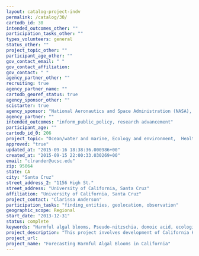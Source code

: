 ```yaml
---
layout: catalog-project-indv
permalink: /catalog/30/
cartodb_id: 30
intended_outcomes_other: ""
participation_tasks_other: ""
types_volunteers: general
status_other: ""
project_topic_other: ""
participant_age_other: ""
gov_contact_email: " "
gov_contact_affiliation: 
gov_contact: " "
agency_partner_other: ""
recruiting: true
agency_partner_name: ""
cartodb_georef_status: true
agency_sponsor_other: ""
scistarter: true
agency_sponsor: "National Aeronautics and Space Administration (NASA), National Oceanic and Atmospheric Administration (NOAA)"
agency_partner: ""
intended_outcomes: "inform_public_policy, research advancement"
participant_age: ""
cartodb_id_0: 206
project_topic: "Ocean/water and marine, Ecology and environment,  Health and medicine,  Biology, Animals, Nature and outdoors"
approved: "true"
updated_at: "2015-09-16 18:38:36.000986+00"
created_at: "2015-09-15 22:00:33.030269+00"
email: "clrander@ucsc.edu"
zip: 95064
state: CA
city: "Santa Cruz"
street_address_2: "1156 High St."
street_address: "University of California, Santa Cruz"
affiliation: "University of California, Santa Cruz"
project_contact: "Clarissa Anderson"
participation_tasks: "finding_entities, geolocation, observation"
geographic_scope: Regional
start_date: "2013-12-31"
status: complete
keywords: "Harmful algal blooms, Pseudo-nitzschia, domoic acid, ecological forecasting, red tides, crowdsourcing"
project_description: "This project involves development of California HAB forecasting application to inform when and where toxic blooms of algae occur to better inform management decisions. The project generates nowcast and forecast products routinely and in a pre-transitional demonstration of operational predictions of toxigenic blooms and domoic acid toxins along the central California coast by merging: 1) ecological/statistical models to 2) existing hydrodynamic model simulations (ROMS), 3) enhanced satellite imagery (MODIS-Aqua with DINEOF), 4) and community (Cal-HABMAP)/crowdsourced (JellyWatch and Marine Mammal Center) observations. Highly reliable data on marine mammal strandings from domoic acid (DA) toxicosis are provided by the Marine Mammal Center (TMMC) and serve as an important source of matchups for broad geographic attribution of the DA events. These near real-time validation data are provided by our collaboration with the JellyWatch and TempBreak communities to populate crowdsourced observations with marine mammal stranding data that serve as a proxy for offshore DA events. A close partnership has been established with NOAA’s National Ocean Service (NOS) and the National Weather Service (NWS) to test the new data product in an environment suited towards serving as the operational center."
project_url: 
project_name: "Forecasting Harmful Algal Blooms in California"
---
```

